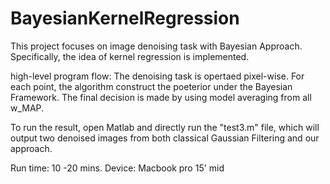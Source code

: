 # BayesianKernelRegression

This project focuses on image denoising task with Bayesian Approach. Specifically, the idea of kernel regression is implemented. 

high-level program flow:
The denoising task is opertaed pixel-wise. For each point, the algorithm construct the poeterior under the Bayesian Framework. The final decision is made by using model averaging from all w_MAP.

To run the result, open Matlab and directly run the "test3.m" file, which will output two denoised images from both classical Gaussian Filtering and our approach.

Run time: 10 -20 mins. Device: Macbook pro 15' mid


